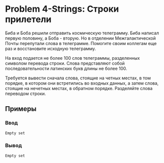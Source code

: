 # Problem 4-Strings: Строки прилетели
Биба и Боба решили отправить космическую телеграмму. Биба написал первую половину, а Боба - вторую. Но в отделении Межгалактической Почты перепутали слова в телеграмме. Помогите своим коллегам еще раз и восстановите исходную телеграмму.

На вход подается не более 100 слов телеграммы, разделенных символом перевода строки. Слова представляют собой последовательности латинских букв длины не более 100.

Требуется вывести сначала слова, стоящие на четных местах, в том порядке, в котором они встретились во входных данных, а затем слова, стоящие на нечетных местах, в обратном порядке. Разделяйте слова переводом строки.

## Примеры

### Ввод
```sh
Empty set
```

### Вывод
```sh
Empty set
```